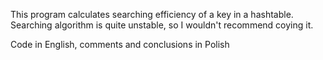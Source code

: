 This program calculates searching efficiency of a key in a hashtable. Searching algorithm is quite unstable, so I wouldn't recommend coying it. 


Code in English, comments and conclusions in Polish